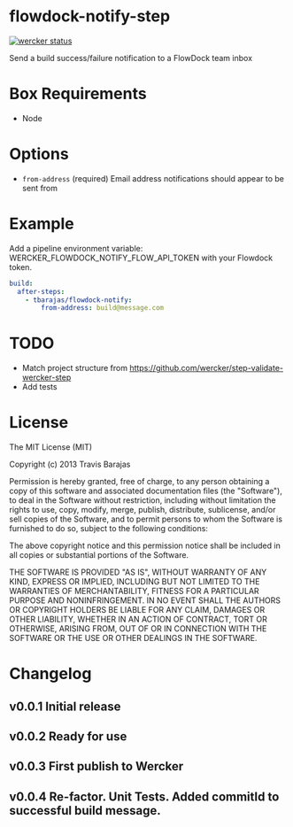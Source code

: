 # flowdock-notify-step

[![wercker status](https://app.wercker.com/status/d90ede1ea7ada3038cb5b0c4497c8e07/m "wercker status")](https://app.wercker.com/project/bykey/d90ede1ea7ada3038cb5b0c4497c8e07)

Send a build success/failure notification to a FlowDock team inbox

# Box Requirements

 * Node

# Options

* `from-address` (required) Email address notifications should appear to be sent from

# Example

Add a pipeline environment variable: WERCKER_FLOWDOCK_NOTIFY_FLOW_API_TOKEN with your Flowdock token.

```yaml
build:
  after-steps:
    - tbarajas/flowdock-notify:
        from-address: build@message.com
```

# TODO

* Match project structure from https://github.com/wercker/step-validate-wercker-step
* Add tests

# License

The MIT License (MIT)

Copyright (c) 2013 Travis Barajas

Permission is hereby granted, free of charge, to any person obtaining a copy of
this software and associated documentation files (the "Software"), to deal in
the Software without restriction, including without limitation the rights to
use, copy, modify, merge, publish, distribute, sublicense, and/or sell copies of
the Software, and to permit persons to whom the Software is furnished to do so,
subject to the following conditions:

The above copyright notice and this permission notice shall be included in all
copies or substantial portions of the Software.

THE SOFTWARE IS PROVIDED "AS IS", WITHOUT WARRANTY OF ANY KIND, EXPRESS OR
IMPLIED, INCLUDING BUT NOT LIMITED TO THE WARRANTIES OF MERCHANTABILITY, FITNESS
FOR A PARTICULAR PURPOSE AND NONINFRINGEMENT. IN NO EVENT SHALL THE AUTHORS OR
COPYRIGHT HOLDERS BE LIABLE FOR ANY CLAIM, DAMAGES OR OTHER LIABILITY, WHETHER
IN AN ACTION OF CONTRACT, TORT OR OTHERWISE, ARISING FROM, OUT OF OR IN
CONNECTION WITH THE SOFTWARE OR THE USE OR OTHER DEALINGS IN THE SOFTWARE.

# Changelog

## v0.0.1 Initial release
## v0.0.2 Ready for use
## v0.0.3 First publish to Wercker
## v0.0.4 Re-factor. Unit Tests. Added commitId to successful build message. 